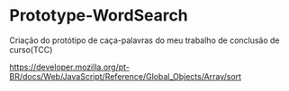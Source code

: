 # Prototype-WordSearch
Criação do protótipo de caça-palavras do meu trabalho de conclusão de curso(TCC)

https://developer.mozilla.org/pt-BR/docs/Web/JavaScript/Reference/Global_Objects/Array/sort
